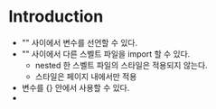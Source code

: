 # Introduction

* "<script></script>" 사이에서 변수를 선언할 수 있다.
* "<script></script>" 사이에서 다른 스벨트 파일을 import 할 수 있다.
    - nested 한 스벨트 파일의 스타일은 적용되지 않는다.
    - 스타일은 페이지 내에서만 적용
* 변수를 {} 안에서 사용할 수 있다.
* 